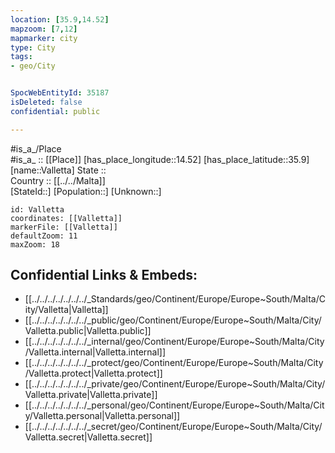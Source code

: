 ```yaml
---
location: [35.9,14.52] 
mapzoom: [7,12] 
mapmarker: city 
type: City
tags:
- geo/City


SpocWebEntityId: 35187
isDeleted: false
confidential: public

---
```

#is_a_/Place  
#is_a_ :: [[Place]] 
[has_place_longitude::14.52] 
[has_place_latitude::35.9] 
[name::Valletta] 
State ::  
Country :: [[../../Malta]]  
[StateId::] 
[Population::] 
[Unknown::] 


```leaflet
id: Valletta
coordinates: [[Valletta]] 
markerFile: [[Valletta]] 
defaultZoom: 11 
maxZoom: 18
```


## Confidential Links & Embeds: 
- [[../../../../../../../_Standards/geo/Continent/Europe/Europe~South/Malta/City/Valletta|Valletta]] 
- [[../../../../../../../_public/geo/Continent/Europe/Europe~South/Malta/City/Valletta.public|Valletta.public]] 
- [[../../../../../../../_internal/geo/Continent/Europe/Europe~South/Malta/City/Valletta.internal|Valletta.internal]] 
- [[../../../../../../../_protect/geo/Continent/Europe/Europe~South/Malta/City/Valletta.protect|Valletta.protect]] 
- [[../../../../../../../_private/geo/Continent/Europe/Europe~South/Malta/City/Valletta.private|Valletta.private]] 
- [[../../../../../../../_personal/geo/Continent/Europe/Europe~South/Malta/City/Valletta.personal|Valletta.personal]] 
- [[../../../../../../../_secret/geo/Continent/Europe/Europe~South/Malta/City/Valletta.secret|Valletta.secret]] 
